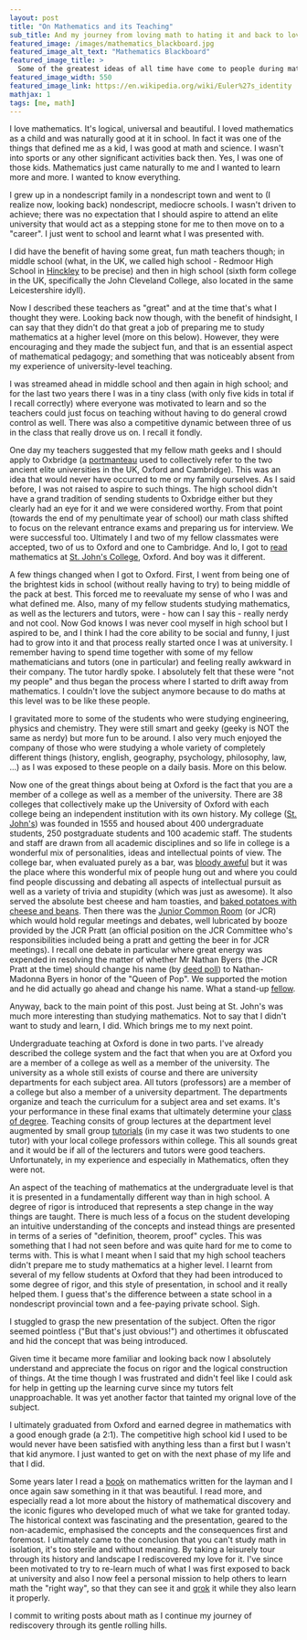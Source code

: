 ```yaml
---
layout: post
title: "On Mathematics and its Teaching"
sub_title: And my journey from loving math to hating it and back to loving it again
featured_image: /images/mathematics_blackboard.jpg
featured_image_alt_text: "Mathematics Blackboard"
featured_image_title: >
  Some of the greatest ideas of all time have come to people during math class ... none of which have anything to do with math
featured_image_width: 550
featured_image_link: https://en.wikipedia.org/wiki/Euler%27s_identity
mathjax: 1
tags: [me, math]
---
```


I love mathematics.  It's logical, universal and beautiful.  I loved mathematics as a child and was naturally good at it
in school.  In fact it was one of the things that defined me as a kid, I was good at math and science.  I wasn't into
sports or any other significant activities back then.  Yes, I was one of those kids.  Mathematics just came naturally to
me and I wanted to learn more and more.  I wanted to know everything.

I grew up in a nondescript family in a nondescript town and went to (I realize now, looking back) nondescript, mediocre
schools.  I wasn't driven to achieve; there was no expectation that I should aspire to attend an elite university that
would act as a stepping stone for me to then move on to a "career".  I just went to school and learnt what I was
presented with.

I did have the benefit of having some great, fun math teachers though; in middle school (what, in the UK, we called high
school - Redmoor High School in [Hinckley](https://www.urbandictionary.com/define.php?term=shit-hole) to be precise)
and then in high school (sixth form college in the UK, specifically the John Cleveland College, also
located in the same Leicestershire idyll).

Now I described these teachers as "great" and at the time that's what I thought they were.  Looking back now though,
with the benefit of hindsight, I can say that they didn't do that great a job of preparing me to study mathematics at a
higher level (more on this below).  However, they were encouraging and they made the subject fun, and that is an
essential aspect of mathematical pedagogy; and something that was noticeably absent from my experience of
university-level teaching.

I was streamed ahead in middle school and then again in high school; and for the last two years there I was in a tiny
class (with only five kids in total if I recall correctly) where everyone was motivated to learn and so the teachers
could just focus on teaching without having to do general crowd control as well.  There was also a competitive dynamic
between three of us in the class that really drove us on.  I recall it fondly.

One day my teachers suggested that my fellow math geeks and I should apply to Oxbridge (a 
[portmanteau](https://en.wikipedia.org/wiki/Portmanteau) used to collectively refer to the two ancient elite
universities in the UK, Oxford and Cambridge).  This was an idea that would never have occurred to me or my family
ourselves.  As I said before, I was not raised to aspire to such things.  The high school didn't have a grand tradition
of sending students to Oxbridge either but they clearly had an eye for it and we were considered worthy.  From that
point (towards the end of my penultimate year of school) our math class shifted to focus on the relevant entrance exams
and preparing us for interview.  We were successful too.  Ultimately I and two of my fellow classmates were accepted,
two of us to Oxford and one to Cambridge.  And lo, I got to
[read](https://academia.stackexchange.com/questions/9524/when-referring-to-study-at-oxford-why-is-the-word-read-used)
mathematics at [St. John's College](https://www.sjc.ox.ac.uk/), Oxford.  And boy was it different.

A few things changed when I got to Oxford.  First, I went from being one of the brightest kids in school (without really
having to try) to being middle of the pack at best.  This forced me to reevaluate my sense of who I was and what defined
me.  Also, many of my fellow students studying mathematics, as well as the lecturers and tutors, were - how can I say
this - really nerdy and not cool.  Now God knows I was never cool myself in high school but I aspired to be, and I think
I had the core ability to be social and funny, I just had to grow into it and that process really started once I was at
university.  I remember having to spend time together with some of my fellow mathematicians and tutors (one in
particular) and feeling really awkward in their company.  The tutor hardly spoke.  I absolutely felt that these were
"not my people" and thus began the process where I started to drift away from mathematics.  I couldn't love the subject
anymore because to do maths at this level was to be like these people.

I gravitated more to some of the students who were studying engineering, physics and chemistry.  They were still smart
and geeky (geeky is NOT the same as nerdy) but more fun to be around.  I also very much enjoyed the company of those who
were studying a whole variety of completely different things (history, english, geography, psychology, philosophy, law,
...) as I was exposed to these people on a daily basis.  More on this below.

Now one of the great things about being at Oxford is the fact that you are a member of a college as well as a member of
the university.  There are 38 colleges that collectively make up the University of Oxford with each college being an
independent institution with its own history.  My college
([St. John's](https://en.wikipedia.org/wiki/St_John%27s_College,_Oxford)) was founded in 1555 and housed about 400
undergraduate students, 250 postgraduate students and 100 academic staff.  The students and staff are drawn from all
academic disciplines and so life in college is a wonderful mix of personalities, ideas and intellectual points of view.
The college bar, when evaluated purely as a bar, was
[bloody aweful](http://cherwell.org/2015/03/07/bar-review-st-johns/) but it was the place where this wonderful mix of
people hung out and where you could find people discussing and debating all aspects of intellectual pursuit as well as a
variety of trivia and stupidity (which was just as awesome).  It also served the absolute best cheese and ham toasties,
and [baked potatoes with cheese and beans](/images/baked_potato_with_cheese_and_beans.jpg).  Then there was the
[Junior Common Room](https://en.wikipedia.org/wiki/Common_Room_(university)) (or JCR) which would hold regular meetings
and debates, well lubricated by booze provided by the JCR Pratt (an official position on the JCR Committee who's
responsibilities included being a pratt and getting the beer in for JCR meetings).  I recall one debate in particular
where great energy was expended in resolving the matter of whether Mr Nathan Byers (the JCR Pratt at the time) should
change his name (by [deed poll](https://en.wikipedia.org/wiki/Deed_poll)) to Nathan-Madonna Byers in honor of the
"Queen of Pop".  We supported the motion and he did actually go ahead and change his name.  What a stand-up
[fellow](https://us.linkedin.com/in/nabyers).

Anyway, back to the main point of this post.  Just being at St. John's was much more interesting than studying
mathematics.  Not to say that I didn't want to study and learn, I did.  Which brings me to my next point.

Undergraduate teaching at Oxford is done in two parts.  I've already described the college system and the fact that when
you are at Oxford you are a member of a college as well as a member of the university.  The university as a whole still
exists of course and there are university departments for each subject area.  All tutors (professors) are a member of a
college but also a member of a university department.  The departments organize and teach the curriculum for a subject
area and set exams.  It's your performance in these final exams that ultimately determine your
[class of degree](https://en.wikipedia.org/wiki/British_undergraduate_degree_classification).
Teaching consits of group lectures at the department level augmented by small group
[tutorials](https://www.greenes.org.uk/our-history/the-history-of-the-tutorial/) (in my case it was two students to one
tutor) with your local college professors within college.  This all sounds great and it would be if all of the lecturers
and tutors were good teachers.  Unfortunately, in my experience and especially in Mathematics, often they were not.

An aspect of the teaching of mathematics at the undergraduate level is that it is presented in a fundamentally different
way than in high school.  A degree of rigor is introduced that represents a step change in the way things are taught.
There is much less of a focus on the student developing an intuitive understanding of the concepts and instead things
are presented in terms of a series of "definition, theorem, proof" cycles.  This was something that I had not seen
before and was quite hard for me to come to terms with.  This is what I meant when I said that my high school teachers
didn't prepare me to study mathematics at a higher level.  I learnt from several of my fellow students at Oxford that
they had been introduced to some degree of rigor, and this style of presentation, in school and it really helped them.
I guess that's the difference between a state school in a nondescript provincial town and a fee-paying private school.
Sigh.

I stuggled to grasp the new presentation of the subject.  Often the rigor seemed pointless ("But that's just obvious!")
and othertimes it obfuscated and hid the concept that was being introduced.

Given time it became more familiar and looking back now I absolutely understand and appreciate the focus on rigor and
the logical construction of things. At the time though I was frustrated and didn't feel like I could ask for help in
getting up the learning curve since my tutors felt unapproachable.  It was yet another factor that tainted my orignal
love of the subject.

I ultimately graduated from Oxford and earned degree in mathematics with a good enough grade (a 2:1).  The competitive
high school kid I used to be would never have been satisfied with anything less than a first but I wasn't that kid
anymore.  I just wanted to get on with the next phase of my life and that I did.

Some years later I read a [book](https://www.amazon.com/dp/014014739X) on mathematics written for the layman and I once
again saw something in it that was beautiful.  I read more, and especially read a lot more about the history of
mathematical discovery and the iconic figures who developed much of what we take for granted today.  The historical
context was fascinating and the presentation, geared to the non-academic, emphasised the concepts and the consequences
first and foremost.  I ultimately came to the conclusion that you can't study math in isolation, it's too sterile and
without meaning.  By taking a leisurely tour through its history and landscape I rediscovered my love for it.  I've
since been motivated to try to re-learn much of what I was first exposed to back at university and also I now feel a
personal mission to help others to learn math the "right way", so that they can see it and
[grok](https://en.wikipedia.org/wiki/Grok) it while they also learn it properly.

I commit to writing posts about math as I continue my journey of rediscovery through its gentle rolling hills.

